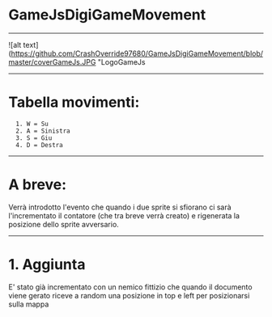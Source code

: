 # GameJsDigiGameMovement

----------------------------------

![alt text](https://github.com/CrashOverride97680/GameJsDigiGameMovement/blob/master/coverGameJs.JPG "LogoGameJs

----------------------------------

# Tabella movimenti:
      1. W = Su
      2. A = Sinistra
      3. S = Giu
      4. D = Destra
----------------------------------

# A breve:
Verrà introdotto l'evento che quando i due sprite si sfiorano ci sarà l'incrementato il contatore (che tra breve verrà creato) e rigenerata la posizione dello sprite avversario.

----------------------------------

# 1. Aggiunta
E' stato già incrementato con un nemico fittizio che quando il documento viene gerato riceve a random una posizione in top e left per posizionarsi sulla mappa  
